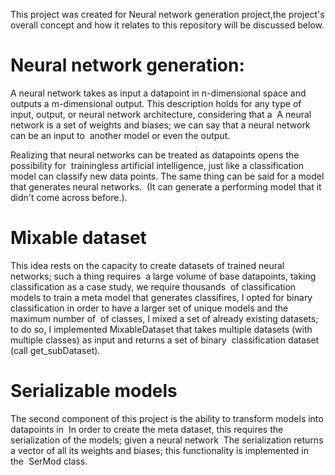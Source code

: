 
This project was created for Neural network generation project,the project's overall concept and how 
it relates to this repository will be discussed below.

# Neural network generation:
A neural network takes as input a datapoint in n-dimensional space and outputs a m-dimensional output.
This description holds for any type of input, output, or neural network architecture, considering that a 
A neural network is a set of weights and biases; we can say that a neural network can be an input to 
another model or even the output.

Realizing that neural networks can be treated as datapoints opens the possibility for 
trainingless artificial intelligence, just like a classification model can classify new data points.
The same thing can be said for a model that generates neural networks. 
(It can generate a performing model that it didn't come across before.).


# Mixable dataset
This idea rests on the capacity to create datasets of trained neural networks; such a thing requires 
a large volume of base datapoints, taking classification as a case study, we require thousands 
of classification models to train a meta model that generates classifires, I opted for binary 
classification in order to have a larger set of unique models and the maximum number of 
of classes, I mixed a set of already existing datasets; to do so, I implemented MixableDataset
that takes multiple datasets (with multiple classes) as input and returns a set of binary 
classification dataset (call get_subDataset).



# Serializable models
The second component of this project is the ability to transform models into datapoints in 
In order to create the meta dataset, this requires the serialization of the models; given a neural network 
The serialization returns a vector of all its weights and biases; this functionality is implemented in the 
SerMod class.
